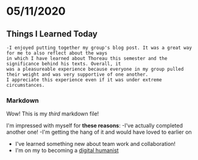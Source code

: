 # 05/11/2020

## Things I Learned Today
    -I enjoyed putting together my group's blog post. It was a great way for me to also reflect about the ways 
    in which I have learned about Thoreau this semester and the significance behind his texts. Overall, it
    was a pleasureable experience because everyone in my group pulled their weight and was very supportive of one another.  
    I appreciate this experience even if it was under extreme circumstances. 

### Markdown

Wow! This is my *third* markdown file!

I'm impressed with myself for **these reasons**:
    -I've actually completed another one! 
    -I'm getting the hang of it and would have loved to earlier on

- I've learned something new about team work and collaboration! 
- I'm on my to becoming a [digital humanist](https://en.wikipedia.org/wiki/Digital_humanities)
